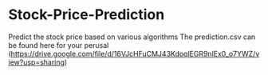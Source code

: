 # Stock-Price-Prediction
Predict the stock price based on various algorithms
The prediction.csv can be found here for your perusal (https://drive.google.com/file/d/16VJcHFuCMJ43KdoqlEGR9nlEx0_o7YWZ/view?usp=sharing)
